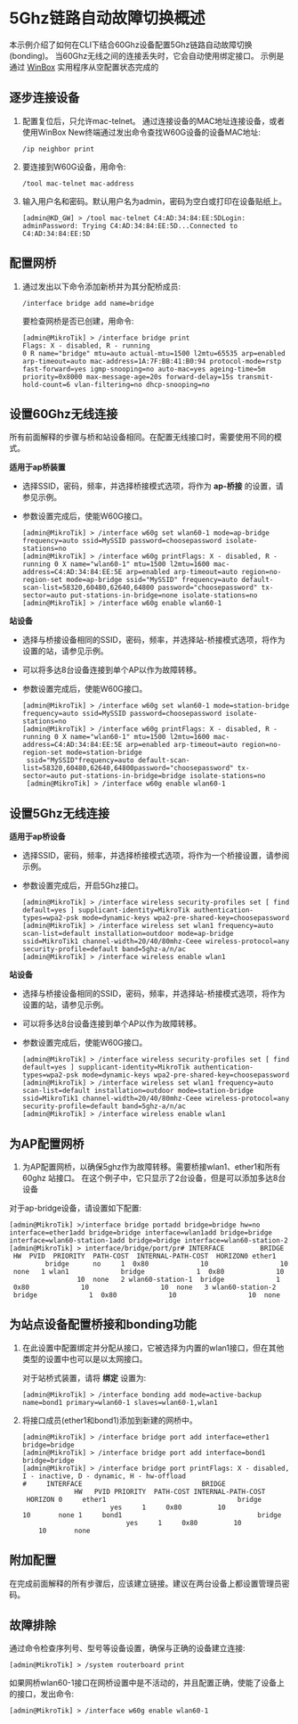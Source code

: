 # 5Ghz链路自动故障切换概述

本示例介绍了如何在CLI下结合60Ghz设备配置5Ghz链路自动故障切换(bonding)。
当60Ghz无线之间的连接丢失时，它会自动使用绑定接口。
示例是通过 [WinBox](https://mikrotik.com/download) 实用程序从空配置状态完成的

## 逐步连接设备

1. 配置复位后，只允许mac-telnet。
    通过连接设备的MAC地址连接设备，或者使用WinBox New终端通过发出命令查找W60G设备的设备MAC地址:

    `/ip neighbor print`

2. 要连接到W60G设备，用命令:

    `/tool mac-telnet mac-address`

3. 输入用户名和密码。默认用户名为admin，密码为空白或打印在设备贴纸上。

    `[admin@KD_GW] > /tool mac-telnet C4:AD:34:84:EE:5DLogin: adminPassword: Trying C4:AD:34:84:EE:5D...Connected to C4:AD:34:84:EE:5D`

## 配置网桥

1. 通过发出以下命令添加新桥并为其分配桥成员:

    ```shell
    /interface bridge add name=bridge
    ```

    要检查网桥是否已创建，用命令:

    ```shell
    [admin@MikroTik] > /interface bridge print
    Flags: X - disabled, R - running 
    0 R name="bridge" mtu=auto actual-mtu=1500 l2mtu=65535 arp=enabled arp-timeout=auto mac-address=1A:7F:BB:41:B0:94 protocol-mode=rstp 
    fast-forward=yes igmp-snooping=no auto-mac=yes ageing-time=5m priority=0x8000 max-message-age=20s forward-delay=15s transmit-hold-count=6 vlan-filtering=no dhcp-snooping=no 
    ```

## 设置60Ghz无线连接

所有前面解释的步骤与桥和站设备相同。在配置无线接口时，需要使用不同的模式。

**适用于ap桥装置**

- 选择SSID，密码，频率，并选择桥接模式选项，将作为 **ap-桥接** 的设置，请参见示例。
- 参数设置完成后，使能W60G接口。

    ```shell
    [admin@MikroTik] > /interface w60g set wlan60-1 mode=ap-bridge frequency=auto ssid=MySSID password=choosepassword isolate-stations=no
    [admin@MikroTik] > /interface w60g printFlags: X - disabled, R - running 0 X name="wlan60-1" mtu=1500 l2mtu=1600 mac-address=C4:AD:34:84:EE:5E arp=enabled arp-timeout=auto region=no-region-set mode=ap-bridge ssid="MySSID" frequency=auto default-scan-list=58320,60480,62640,64800 password="choosepassword" tx-sector=auto put-stations-in-bridge=none isolate-stations=no
    [admin@MikroTik] > /interface w60g enable wlan60-1
    ```

**站设备**

- 选择与桥接设备相同的SSID，密码，频率，并选择站-桥接模式选项，将作为设置的站，请参见示例。
- 可以将多达8台设备连接到单个AP以作为故障转移。
- 参数设置完成后，使能W60G接口。

    ```shell
    [admin@MikroTik] > /interface w60g set wlan60-1 mode=station-bridge frequency=auto ssid=MySSID password=choosepassword isolate-stations=no 
    [admin@MikroTik] > /interface w60g printFlags: X - disabled, R - running 0 X name="wlan60-1" mtu=1500 l2mtu=1600 mac-address=C4:AD:34:84:EE:5E arp=enabled arp-timeout=auto region=no-region-set mode=station-bridge
     ssid="MySSID"frequency=auto default-scan-list=58320,60480,62640,64800password="choosepassword" tx-sector=auto put-stations-in-bridge=bridge isolate-stations=no
     [admin@MikroTik] > /interface w60g enable wlan60-1
    ```

## 设置5Ghz无线连接

**适用于ap桥设备**

- 选择SSID，密码，频率，并选择桥接模式选项，将作为一个桥接设置，请参阅示例。
- 参数设置完成后，开启5Ghz接口。

    ```shell
    [admin@MikroTik] > /interface wireless security-profiles set [ find default=yes ] supplicant-identity=MikroTik authentication-types=wpa2-psk mode=dynamic-keys wpa2-pre-shared-key=choosepassword
    [admin@MikroTik] > /interface wireless set wlan1 frequency=auto scan-list=default installation=outdoor mode=ap-bridge ssid=MikroTik1 channel-width=20/40/80mhz-Ceee wireless-protocol=any security-profile=default band=5ghz-a/n/ac 
    [admin@MikroTik] > /interface wireless enable wlan1
    ```

**站设备**

- 选择与桥接设备相同的SSID，密码，频率，并选择站-桥接模式选项，将作为设置的站，请参见示例。
- 可以将多达8台设备连接到单个AP以作为故障转移。
- 参数设置完成后，使能W60G接口。

    ```shell
    [admin@MikroTik] > /interface wireless security-profiles set [ find default=yes ] supplicant-identity=MikroTik authentication-types=wpa2-psk mode=dynamic-keys wpa2-pre-shared-key=choosepassword
    [admin@MikroTik] > /interface wireless set wlan1 frequency=auto scan-list=default installation=outdoor mode=station-bridge ssid=MikroTik1 channel-width=20/40/80mhz-Ceee wireless-protocol=any security-profile=default band=5ghz-a/n/ac
    [admin@MikroTik] > /interface wireless enable wlan1
    ```

## 为AP配置网桥  

1. 为AP配置网桥，以确保5ghz作为故障转移。需要桥接wlan1、ether1和所有60ghz 站接口。
在这个例子中，它只显示了2台设备，但是可以添加多达8台设备

对于ap-bridge设备，请设置如下配置:
    
    
```shell
[admin@MikroTik] >/interface bridge portadd bridge=bridge hw=no interface=ether1add bridge=bridge interface=wlan1add bridge=bridge interface=wlan60-station-1add bridge=bridge interface=wlan60-station-2
[admin@MikroTik] > interface/bridge/port/pr# INTERFACE         BRIDGE  HW  PVID  PRIORITY  PATH-COST  INTERNAL-PATH-COST  HORIZON0 ether1            bridge      no     1  0x80             10                  10  none   1 wlan1             bridge             1  0x80             10                  10  none   2 wlan60-station-1  bridge             1  0x80             10                  10  none   3 wlan60-station-2  bridge             1  0x80             10                  10  none
```

## 为站点设备配置桥接和bonding功能

1. 在此设置中配置绑定并分配从接口，它被选择为内置的wlan1接口，但在其他类型的设置中也可以是以太网接口。

    对于站桥式装置，请将 **绑定** 设置为:

    ```shell
    [admin@MikroTik] > /interface bonding add mode=active-backup name=bond1 primary=wlan60-1 slaves=wlan60-1,wlan1
    ```

2. 将接口成员(ether1和bond1)添加到新建的网桥中。

    ```shell
    [admin@MikroTik] > /interface bridge port add interface=ether1 bridge=bridge 
    [admin@MikroTik] > /interface bridge port add interface=bond1  bridge=bridge 
    [admin@MikroTik] > /interface bridge port printFlags: X - disabled, I - inactive, D - dynamic, H - hw-offload  
    #     INTERFACE                              BRIDGE                              HW   PVID PRIORITY  PATH-COST INTERNAL-PATH-COST    HORIZON 0     ether1                                 bridge                             yes     1     0x80         10                 10       none 1     bond1                                  bridge                             yes     1     0x80         10                 10       none
    ```

## 附加配置

在完成前面解释的所有步骤后，应该建立链接。建议在两台设备上都设置管理员密码。

## 故障排除

通过命令检查序列号、型号等设备设置，确保与正确的设备建立连接:

```shell
[admin@MikroTik] > /system routerboard print
```
  
如果网桥wlan60-1接口在网桥设置中是不活动的，并且配置正确，使能了设备上的接口，发出命令:

```shell
[admin@MikroTik] > /interface w60g enable wlan60-1
```
